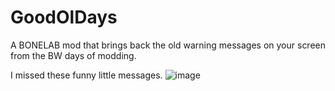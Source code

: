 # GoodOlDays
A BONELAB mod that brings back the old warning messages on your screen from the BW days of modding.

I missed these funny little messages.
![image](https://github.com/CarrionAndOn/GoodOlDays/assets/30084485/1138d1a7-b305-42f9-8bd9-66ed1942dcb5)
